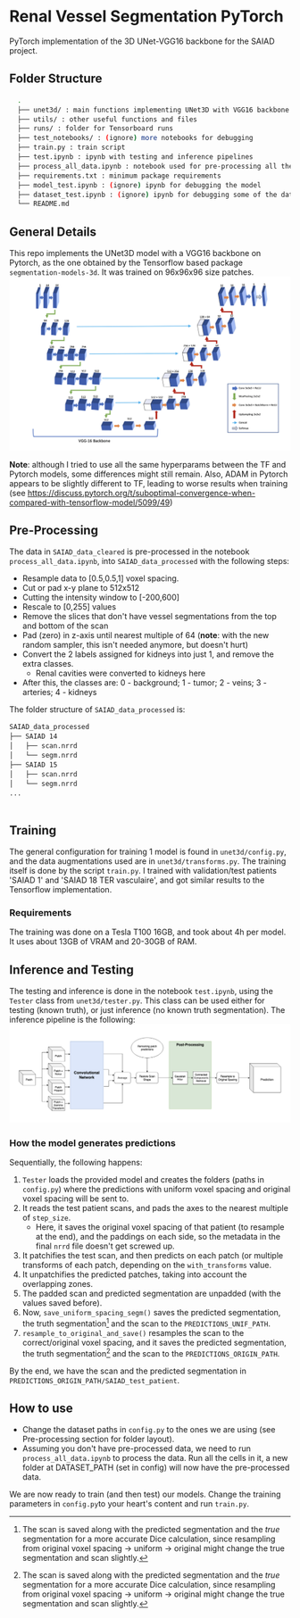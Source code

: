 # Renal Vessel Segmentation PyTorch
PyTorch implementation of the 3D UNet-VGG16 backbone for the SAIAD project.

## Folder Structure
```bash
  .
  ├── unet3d/ : main functions implementing UNet3D with VGG16 backbone
  ├── utils/ : other useful functions and files
  ├── runs/ : folder for Tensorboard runs
  ├── test_notebooks/ : (ignore) more notebooks for debugging
  ├── train.py : train script
  ├── test.ipynb : ipynb with testing and inference pipelines
  ├── process_all_data.ipynb : notebook used for pre-processing all the scans
  ├── requirements.txt : minimum package requirements
  ├── model_test.ipynb : (ignore) ipynb for debugging the model
  ├── dataset_test.ipynb : (ignore) ipynb for debugging some of the dataset functions
  └── README.md
```
## General Details
This repo implements the UNet3D model with a VGG16 backbone on Pytorch, as the one obtained by the Tensorflow based package `segmentation-models-3d`. It was trained on 96x96x96 size patches.
![alt text](images/network_architecture.png)

**Note**: although I tried to use all the same hyperparams between the TF and Pytorch models, some differences might still remain. Also, ADAM in Pytorch appears to be slightly different to TF, leading to worse results when training (see https://discuss.pytorch.org/t/suboptimal-convergence-when-compared-with-tensorflow-model/5099/49)

## Pre-Processing
The data in `SAIAD_data_cleared` is pre-processed in the notebook `process_all_data.ipynb`, into `SAIAD_data_processed` with the following steps:

 - Resample data to [0.5,0.5,1] voxel spacing.
 - Cut or pad x-y plane to 512x512
 - Cutting the intensity window to [-200,600]
 - Rescale to [0,255] values
 - Remove the slices that don't have vessel segmentations from the top and bottom of the scan
 - Pad (zero) in z-axis until nearest multiple of 64 (**note**: with the new random sampler, this isn't needed anymore, but doesn't hurt)
 - Convert the 2 labels assigned for kidneys into just 1, and remove the extra classes.
      - Renal cavities were converted to kidneys here
 - After this, the classes are:
0 - background; 1 - tumor; 2 - veins; 3 - arteries; 4 - kidneys

The folder structure of `SAIAD_data_processed` is:
```bash
SAIAD_data_processed
├── SAIAD 14
│   ├── scan.nrrd
│   └── segm.nrrd
├── SAIAD 15
│   ├── scan.nrrd
│   └── segm.nrrd
...
  
```

## Training
The general configuration for training 1 model is found in `unet3d/config.py`, and the data augmentations used are in `unet3d/transforms.py`. The training itself is done by the script `train.py`. I trained with validation/test patients 'SAIAD 1' and 'SAIAD 18 TER vasculaire', and got similar results to the Tensorflow implementation.

### Requirements
The training was done on a Tesla T100 16GB, and took about 4h per model. It uses about 13GB of VRAM and 20-30GB of RAM.


## Inference and Testing
The testing and inference is done in the notebook `test.ipynb`, using the `Tester` class from `unet3d/tester.py`. This class can be used either for testing (known truth), or just inference (no known truth segmentation). The inference pipeline is the following:
![alt text](images/infer_pipeline.png)

### How the model generates predictions
Sequentially, the following happens:
1. `Tester` loads the provided model and creates the folders (paths in `config.py`) where the predictions with uniform voxel spacing and original voxel spacing will be sent to.
2. It reads the test patient scans, and pads the axes to the nearest multiple of `step_size`.
    * Here, it saves the original voxel spacing of that patient (to resample at the end), and the paddings on each side, so the metadata in the final `nrrd` file doesn't get screwed up.
3. It patchifies the test scan, and then predicts on each patch (or multiple transforms of each patch, depending on the `with_transforms` value.
4. It unpatchifies the predicted patches, taking into account the overlapping zones.
5. The padded scan and predicted segmentation are unpadded (with the values saved before).
6. Now, `save_uniform_spacing_segm()` saves the predicted segmentation, the truth segmentation[^1] and the scan to the `PREDICTIONS_UNIF_PATH`.
7. `resample_to_original_and_save()` resamples the scan to the correct/original voxel spacing, and it saves the predicted segmentation, the truth segmentation[^1] and the scan to the `PREDICTIONS_ORIGIN_PATH`. 

By the end, we have the scan and the predicted segmentation in `PREDICTIONS_ORIGIN_PATH/SAIAD_test_patient`.
[^1]: The scan is saved along with the predicted segmentation and the *true* segmentation for a more accurate Dice calculation, since resampling from original voxel spacing -> uniform -> original might change the true segmentation and scan slightly.


## How to use
- Change the dataset paths in `config.py` to the ones we are using (see Pre-processing section for folder layout).
- Assuming you don't have pre-processed data, we need to run `process_all_data.ipynb` to process the data. Run all the cells in it, a new folder at DATASET_PATH (set in config) will now have the pre-processed data.

We are now ready to train (and then test) our models. Change the training parameters in `config.py`to your heart's content and run `train.py`.
